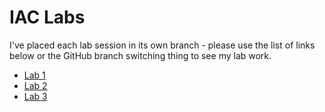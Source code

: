 # IAC Labs

I've placed each lab session in its own branch - please use the list of links below or the GitHub branch switching thing to see my lab work.

- [Lab 1](https://github.com/georgerob801/eie-y2-iac-labs/tree/lab1)
- [Lab 2](https://github.com/georgerob801/eie-y2-iac-labs/tree/lab2)
- [Lab 3](https://github.com/georgerob801/eie-y2-iac-labs/tree/lab3)